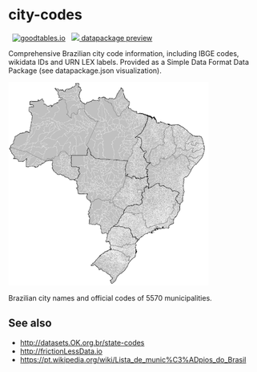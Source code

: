# city-codes

&nbsp; [![goodtables.io](https://goodtables.io/badge/github/datasets-br/city-codes.svg)](https://goodtables.io/github/datasets-br/city-codes) &nbsp; [![](https://upload.wikimedia.org/wikipedia/commons/e/eb/PICOL_icon_View.svg) datapackage preview](http://data.okfn.org/tools/view?url=https%3A%2F%2Fraw.githubusercontent.com%2Fdatasets-br%2Fcity-codes%2Fmaster%2Fdatapackage.json)


Comprehensive Brazilian city code information, including IBGE codes, wikidata IDs and URN LEX labels. 
Provided as a Simple Data Format Data Package (see datapackage.json visualization).

![](assets/Brazil_Municipalities-400px.png)

Brazilian city names and official codes of 5570 municipalities.


## See also 

* http://datasets.OK.org.br/state-codes
* http://frictionLessData.io
* https://pt.wikipedia.org/wiki/Lista_de_munic%C3%ADpios_do_Brasil
